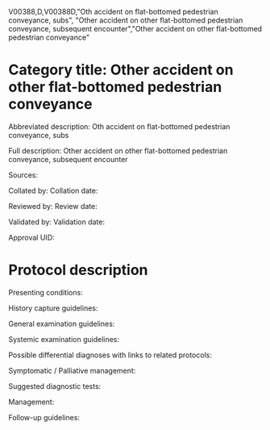 V00388,D,V00388D,"Oth accident on flat-bottomed pedestrian conveyance, subs", "Other accident on other flat-bottomed pedestrian conveyance, subsequent encounter","Other accident on other flat-bottomed pedestrian conveyance"
# Category title: Other accident on other flat-bottomed pedestrian conveyance

Abbreviated description: Oth accident on flat-bottomed pedestrian conveyance, subs

Full description: Other accident on other flat-bottomed pedestrian conveyance, subsequent encounter

Sources:

Collated by:
Collation date:

Reviewed by:
Review date:

Validated by:
Validation date:

Approval UID:

# Protocol description

Presenting conditions:

History capture guidelines:

General examination guidelines:

Systemic examination guidelines:

Possible differential diagnoses with links to related protocols:

Symptomatic / Palliative management:

Suggested diagnostic tests:

Management:

Follow-up guidelines:
